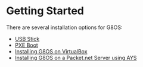 # Getting Started

There are several installation options for G8OS:

* [USB Stick](usb.md)
* [PXE Boot](pxe.md)
* [Installing G8OS on VirtualBox](virtualbox.md)
* [Installing G8OS on a Packet.net Server using AYS](ays.md)
